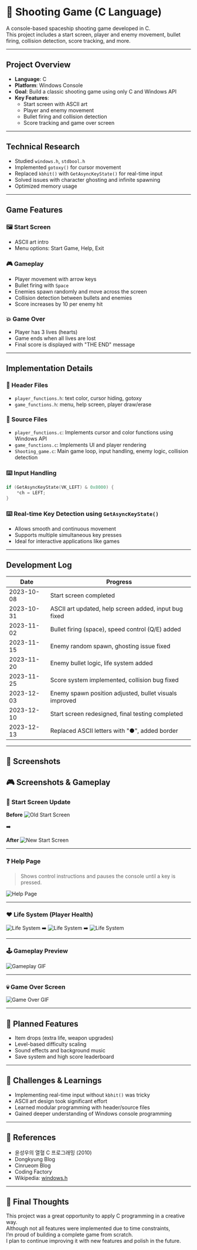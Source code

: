 # 🚀 Shooting Game (C Language)

A console-based spaceship shooting game developed in C.  
This project includes a start screen, player and enemy movement, bullet firing, collision detection, score tracking, and more.

---

##  Project Overview

- **Language**: C
- **Platform**: Windows Console
- **Goal**: Build a classic shooting game using only C and Windows API
- **Key Features**:
  - Start screen with ASCII art
  - Player and enemy movement
  - Bullet firing and collision detection
  - Score tracking and game over screen

---

## Technical Research

- Studied `windows.h`, `stdbool.h`
- Implemented `gotoxy()` for cursor movement
- Replaced `kbhit()` with `GetAsyncKeyState()` for real-time input
- Solved issues with character ghosting and infinite spawning
- Optimized memory usage

---

##  Game Features

### 🖼️ Start Screen
- ASCII art intro
- Menu options: Start Game, Help, Exit

### 🎮 Gameplay
- Player movement with arrow keys
- Bullet firing with `Space`
- Enemies spawn randomly and move across the screen
- Collision detection between bullets and enemies
- Score increases by 10 per enemy hit

### 💥 Game Over
- Player has 3 lives (hearts)
- Game ends when all lives are lost
- Final score is displayed with "THE END" message

---

## Implementation Details

### 📁 Header Files
- `player_functions.h`: text color, cursor hiding, gotoxy
- `game_functions.h`: menu, help screen, player draw/erase

### 📂 Source Files
- `player_functions.c`: Implements cursor and color functions using Windows API
- `game_functions.c`: Implements UI and player rendering
- `Shooting_game.c`: Main game loop, input handling, enemy logic, collision detection

### ⌨️ Input Handling
```c
if (GetAsyncKeyState(VK_LEFT) & 0x8000) {
    *ch = LEFT;
}
```

### ⌨️ Real-time Key Detection using `GetAsyncKeyState()`

- Allows smooth and continuous movement  
- Supports multiple simultaneous key presses  
- Ideal for interactive applications like games  

---

## Development Log

| Date       | Progress |
|------------|----------|
| 2023-10-08 | Start screen completed |
| 2023-10-31 | ASCII art updated, help screen added, input bug fixed |
| 2023-11-02 | Bullet firing (space), speed control (Q/E) added |
| 2023-11-15 | Enemy random spawn, ghosting issue fixed |
| 2023-11-20 | Enemy bullet logic, life system added |
| 2023-11-25 | Score system implemented, collision bug fixed |
| 2023-12-03 | Enemy spawn position adjusted, bullet visuals improved |
| 2023-12-10 | Start screen redesigned, final testing completed |
| 2023-12-13 | Replaced ASCII letters with "●", added border |

---

## 📸 Screenshots

## 🎮 Screenshots & Gameplay

### 🧵 Start Screen Update

**Before**
![Old Start Screen](images/start_old.png)

➡️

**After**
![New Start Screen](images/start_new.png)

---

### ❓ Help Page  
> Shows control instructions and pauses the console until a key is pressed.

![Help Page](images/help_page.png)

---

### ❤️ Life System (Player Health)
![Life System](images/life1.png)
 ➡️
![Life System](images/life2.png)
 ➡️
![Life System](images/life3.png)

---

### 🕹️ Gameplay Preview
![Gameplay GIF](images/gameplay.gif)

---

### 💀 Game Over Screen
![Game Over GIF](images/gameover.gif)



---

## 🔧 Planned Features

- Item drops (extra life, weapon upgrades)  
- Level-based difficulty scaling  
- Sound effects and background music  
- Save system and high score leaderboard  

---

## 🧠 Challenges & Learnings

- Implementing real-time input without `kbhit()` was tricky  
- ASCII art design took significant effort  
- Learned modular programming with header/source files  
- Gained deeper understanding of Windows console programming  

---

## 📌 References

- 윤성우의 열혈 C 프로그래밍 (2010)  
- Dongkyung Blog  
- Cinrueom Blog  
- Coding Factory  
- Wikipedia: [windows.h](https://ko.wikipedia.org/wiki/Windows.h)

---

## 🙌 Final Thoughts

This project was a great opportunity to apply C programming in a creative way.  
Although not all features were implemented due to time constraints,  
I’m proud of building a complete game from scratch.  
I plan to continue improving it with new features and polish in the future.



